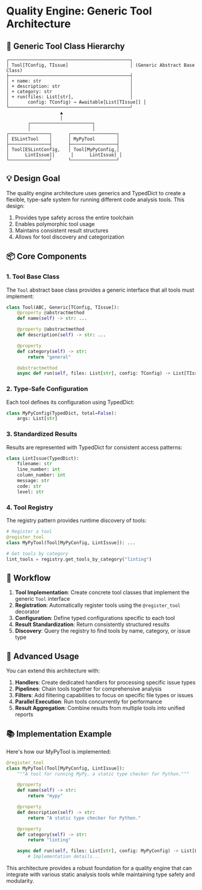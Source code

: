 # Quality Engine: Generic Tool Architecture

## 🧩 Generic Tool Class Hierarchy

```
┌─────────────────────────────────────────────┐
│ Tool[TConfig, TIssue]                       │ (Generic Abstract Base Class)
├─────────────────────────────────────────────┤
│ + name: str                                 │
│ + description: str                          │
│ + category: str                             │
│ + run(files: List[str],                     │
│       config: TConfig) → Awaitable[List[TIssue]] │
└─────────────────────────────────────────────┘
                    ▲
                    │
        ┌───────────────────────┐
        │                       │
┌───────────────┐      ┌─────────────────┐
│ ESLintTool    │      │ MyPyTool        │
├───────────────┤      ├─────────────────┤
│ Tool[ESLintConfig,   │ Tool[MyPyConfig,│
│      LintIssue]│      │      LintIssue] │
└───────────────┘      └─────────────────┘
```

## 💡 Design Goal

The quality engine architecture uses generics and TypedDict to create a flexible, type-safe system
for running different code analysis tools. This design:

1. Provides type safety across the entire toolchain
2. Enables polymorphic tool usage
3. Maintains consistent result structures
4. Allows for tool discovery and categorization

## 📦 Core Components

### 1. Tool Base Class

The `Tool` abstract base class provides a generic interface that all tools must implement:

```python
class Tool(ABC, Generic[TConfig, TIssue]):
    @property @abstractmethod
    def name(self) -> str: ...

    @property @abstractmethod
    def description(self) -> str: ...

    @property
    def category(self) -> str:
        return "general"

    @abstractmethod
    async def run(self, files: List[str], config: TConfig) -> List[TIssue]: ...
```

### 2. Type-Safe Configuration

Each tool defines its configuration using TypedDict:

```python
class MyPyConfig(TypedDict, total=False):
    args: List[str]
```

### 3. Standardized Results

Results are represented with TypedDict for consistent access patterns:

```python
class LintIssue(TypedDict):
    filename: str
    line_number: int
    column_number: int
    message: str
    code: str
    level: str
```

### 4. Tool Registry

The registry pattern provides runtime discovery of tools:

```python
# Register a tool
@register_tool
class MyPyTool(Tool[MyPyConfig, LintIssue]): ...

# Get tools by category
lint_tools = registry.get_tools_by_category("linting")
```

## 🔄 Workflow

1. **Tool Implementation**: Create concrete tool classes that implement the generic `Tool` interface
2. **Registration**: Automatically register tools using the `@register_tool` decorator
3. **Configuration**: Define typed configurations specific to each tool
4. **Result Standardization**: Return consistently structured results
5. **Discovery**: Query the registry to find tools by name, category, or issue type

## 🧠 Advanced Usage

You can extend this architecture with:

1. **Handlers**: Create dedicated handlers for processing specific issue types
2. **Pipelines**: Chain tools together for comprehensive analysis
3. **Filters**: Add filtering capabilities to focus on specific file types or issues
4. **Parallel Execution**: Run tools concurrently for performance
5. **Result Aggregation**: Combine results from multiple tools into unified reports

## 📚 Implementation Example

Here's how our MyPyTool is implemented:

```python
@register_tool
class MyPyTool(Tool[MyPyConfig, LintIssue]):
    """A tool for running MyPy, a static type checker for Python."""

    @property
    def name(self) -> str:
        return "mypy"

    @property
    def description(self) -> str:
        return "A static type checker for Python."

    @property
    def category(self) -> str:
        return "linting"

    async def run(self, files: List[str], config: MyPyConfig) -> List[LintIssue]:
        # Implementation details...
```

This architecture provides a robust foundation for a quality engine that can integrate with various
static analysis tools while maintaining type safety and modularity.
